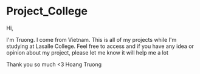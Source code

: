 # Project_College
Hi,

I'm Truong. I come from Vietnam. This is all of my projects while I'm studying at Lasalle College. Feel free to access and if you have any idea or opinion about my project, please let me know it will help me a lot

Thank you so much <3
Hoang Truong
